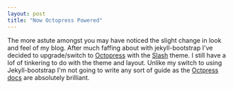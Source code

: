 ```yaml
---
layout: post
title: "Now Octopress Powered"
---
```


The more astute amongst you may have noticed the slight change in look and feel of my blog. After much faffing about with jekyll-bootstrap I've decided to upgrade/switch to [Octopress](http://octopress.org/) with the [Slash](https://github.com/tommy351/Octopress-Theme-Slash) theme. I still have a lof of tinkering to do with the theme and layout. Unlike my switch to using Jekyll-bootstrap I'm not going to write any sort of guide as the [Octpress docs](http://octopress.org/docs/) are absolutely brilliant.
